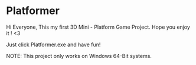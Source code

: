 # Platformer

Hi Everyone, This my first 3D Mini - Platform Game Project. Hope you enjoy it ! <3

Just click Platformer.exe and have fun!

NOTE: This project only works on Windows 64-Bit systems.
